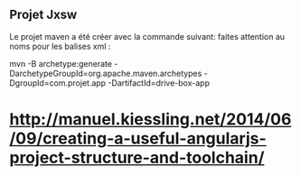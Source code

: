 ## Projet Jxsw

Le projet maven a été créer avec la commande suivant: faites attention au noms pour les balises xml :

mvn -B archetype:generate -DarchetypeGroupId=org.apache.maven.archetypes -DgroupId=com.projet.app -DartifactId=drive-box-app


# http://manuel.kiessling.net/2014/06/09/creating-a-useful-angularjs-project-structure-and-toolchain/
